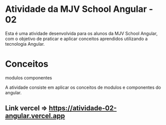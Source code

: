 # Atividade da MJV School Angular - 02

Esta é uma atividade desenvolvida para os alunos da MJV School Angular, com o objetivo de praticar e aplicar conceitos aprendidos utilizando a tecnologia Angular.

# Conceitos 
 modulos
 componentes

A atividade consiste em aplicar os conceitos de modulos e componentes do angular.

## Link vercel => https://atividade-02-angular.vercel.app

